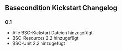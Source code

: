 ## Basecondition Kickstart Changelog


### 0.1

* Alle BSC-Kickstart Dateien hinzugefügt
* BSC-Resources 2.2 hinzugefügt
* BSC-Unit 2.2 hinzugefügt
